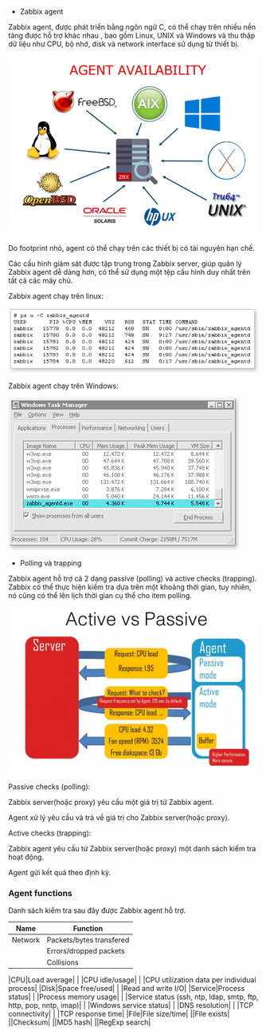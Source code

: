 * Zabbix agent

Zabbix agent, được phát triển bằng ngôn ngữ C, có thể chạy trên nhiều nền tảng được hỗ trợ khác nhau , bao gồm Linux, UNIX và Windows và thu thập dữ liệu như CPU, bộ nhớ, disk và network interface sử dụng từ thiết bị.

<img src="/img/3.png">

Do footprint nhỏ, agent có thể chạy trên các thiết bị có tài nguyên hạn chế.

Các cấu hình giám sát được tập trung trong Zabbix server, giúp quản lý Zabbix agent dễ dàng hơn, có thể sử dụng một tệp cấu hình duy nhất trên tất cả các máy chủ.

Zabbix agent chạy trên linux:

<img src="/img/4.png">

Zabbix agent chạy trên Windows:

<img src="/img/5.png">

* Polling và trapping

Zabbix agent hỗ trợ cả 2 dạng  passive (polling) và active checks (trapping). Zabbix có thể thực hiện kiểm tra dựa trên một khoảng thời gian, tuy nhiên, nó cũng có thể lên lịch thời gian cụ thể cho item polling.

<img src="/img/6.png">

Passive checks (polling):

Zabbix server(hoặc proxy) yêu cầu một giá trị từ Zabbix agent.

Agent xử lý yêu cầu và trả về giá trị cho Zabbix server(hoặc proxy).

Active checks (trapping):

Zabbix agent yêu cầu từ Zabbix server(hoặc proxy) một danh sách kiểm tra hoạt động.

Agent gửi kết quả theo định kỳ.

### Agent functions

Danh sách kiểm tra sau đây được Zabbix agent hỗ trợ.

|Name              |Function             |
|------------------|---------------------|
|Network|Packets/bytes transfered|
|		| Errors/dropped packets|
|		| Collisions|

|CPU|Load average|
|		|CPU idle/usage|
|		|CPU utilization data per individual process|
|Disk|Space free/used|
|		|Read and write I/O|
|Service|Process status|
|		|Process memory usage|
|		|Service status (ssh, ntp, ldap, smtp, ftp, http, pop, nntp, imap)|
|		|Windows service status|
|		|DNS resolution|
|		|TCP connectivity|
|		|TCP response time|	
|File|File size/time|
||File exists|
||Checksum|
||MD5 hash|
||RegExp search|	



















































































